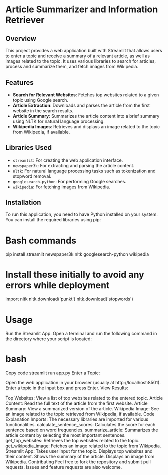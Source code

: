 # Article Summarizer and Information Retriever

## Overview

This project provides a web application built with Streamlit that allows users to enter a topic and receive a summary of a relevant article, as well as images related to the topic. It uses various libraries to search for articles, process and summarize them, and fetch images from Wikipedia.

## Features

- **Search for Relevant Websites**: Fetches top websites related to a given topic using Google search.
- **Article Extraction**: Downloads and parses the article from the first website in the search results.
- **Article Summary**: Summarizes the article content into a brief summary using NLTK for natural language processing.
- **Wikipedia Images**: Retrieves and displays an image related to the topic from Wikipedia, if available.

## Libraries Used

- `streamlit`: For creating the web application interface.
- `newspaper3k`: For extracting and parsing the article content.
- `nltk`: For natural language processing tasks such as tokenization and stopword removal.
- `googlesearch-python`: For performing Google searches.
- `wikipedia`: For fetching images from Wikipedia.

## Installation

To run this application, you need to have Python installed on your system. You can install the required libraries using pip:

# Bash commands
pip install streamlit newspaper3k nltk googlesearch-python wikipedia

# Install these initially to avoid any errors while deployment 
import nltk
nltk.download('punkt')
nltk.download('stopwords')

# Usage
Run the Streamlit App:
Open a terminal and run the following command in the directory where your script is located:

# bash
Copy code
streamlit run app.py
Enter a Topic:

Open the web application in your browser (usually at http://localhost:8501).
Enter a topic in the input box and press Enter.
View Results:

Top Websites: View a list of top websites related to the entered topic.
Article Content: Read the full text of the article from the first website.
Article Summary: View a summarized version of the article.
Wikipedia Image: See an image related to the topic retrieved from Wikipedia, if available.
Code Explanation
Imports: The necessary libraries are imported for various functionalities.
calculate_sentence_scores: Calculates the score for each sentence based on word frequencies.
summarize_article: Summarizes the article content by selecting the most important sentences.
get_top_websites: Retrieves the top websites related to the topic.
get_wikipedia_image: Fetches an image related to the topic from Wikipedia.
Streamlit App:
Takes user input for the topic.
Displays top websites and their content.
Shows the summary of the article.
Displays an image from Wikipedia.
Contributing
Feel free to fork the repository and submit pull requests. Issues and feature requests are also welcome.
